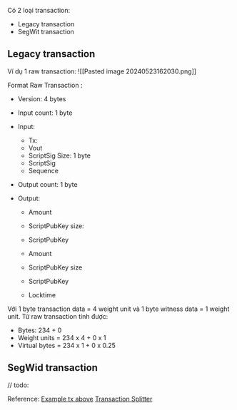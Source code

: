 Có 2 loại transaction:
- Legacy transaction
- SegWit transaction

## Legacy transaction

Ví dụ 1 raw transaction:
![[Pasted image 20240523162030.png]]

Format Raw Transaction : 
- Version: 4 bytes

- Input count: 1 byte

- Input:
	- Tx:
	- Vout
	- ScriptSig Size: 1 byte
	- ScriptSig
	- Sequence

- Output count: 1 byte

- Output:
	- Amount
	- ScriptPubKey size:
	- ScriptPubKey

	- Amount
	- ScriptPubKey size
	- ScriptPubKey

	- Locktime

Với 1 byte transaction data = 4 weight unit và 1 byte witness data = 1 weight unit. Từ raw transaction tính được:
- Bytes: 234 + 0
- Weight units = 234 x 4 + 0 x 1
- Virtual bytes = 234 x 1 + 0 x 0.25

## SegWid transaction
// todo:

Reference:
[Example tx above](https://learnmeabitcoin.com/explorer/tx/1db6251a9afce7025a2061a19e63c700dffc3bec368bd1883decfac353357a9d#output-1)
[Transaction Splitter](https://learnmeabitcoin.com/tools/)